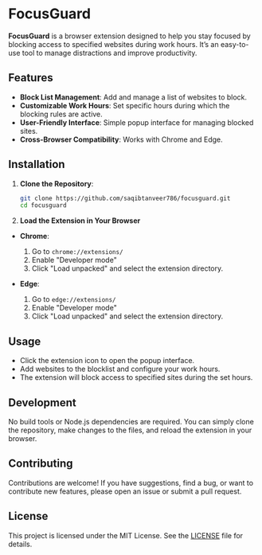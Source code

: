 # FocusGuard

**FocusGuard** is a browser extension designed to help you stay focused by blocking access to specified websites during work hours. It’s an easy-to-use tool to manage distractions and improve productivity.

## Features

- **Block List Management**: Add and manage a list of websites to block.
- **Customizable Work Hours**: Set specific hours during which the blocking rules are active.
- **User-Friendly Interface**: Simple popup interface for managing blocked sites.
- **Cross-Browser Compatibility**: Works with Chrome and Edge.

## Installation

1. **Clone the Repository**:

   ```bash
   git clone https://github.com/saqibtanveer786/focusguard.git
   cd focusguard
   ```

2. **Load the Extension in Your Browser**

- **Chrome**:

  1. Go to `chrome://extensions/`
  2. Enable "Developer mode"
  3. Click "Load unpacked" and select the extension directory.

- **Edge**:
  1. Go to `edge://extensions/`
  2. Enable "Developer mode"
  3. Click "Load unpacked" and select the extension directory.

## Usage

- Click the extension icon to open the popup interface.
- Add websites to the blocklist and configure your work hours.
- The extension will block access to specified sites during the set hours.

## Development

No build tools or Node.js dependencies are required. You can simply clone the repository, make changes to the files, and reload the extension in your browser.

## Contributing

Contributions are welcome! If you have suggestions, find a bug, or want to contribute new features, please open an issue or submit a pull request.

## License

This project is licensed under the MIT License. See the [LICENSE](LICENSE) file for details.
